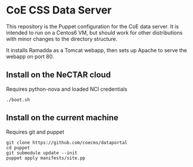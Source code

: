 CoE CSS Data Server
===================

This repository is the Puppet configuration for the CoE data server. It is
intended to run on a Centos6 VM, but should work for other distributions with
minor changes to the directory structure.

It installs Ramadda as a Tomcat webapp, then sets up Apache to serve the webapp
on port 80.

Install on the NeCTAR cloud
---------------------------

Requires python-nova and loaded NCI credentials

    ./boot.sh

Install on the current machine
------------------------------

Requires git and puppet

    git clone https://github.com/coecms/dataportal
    cd puppet
    git submodule update --init
    puppet apply manifests/site.pp
